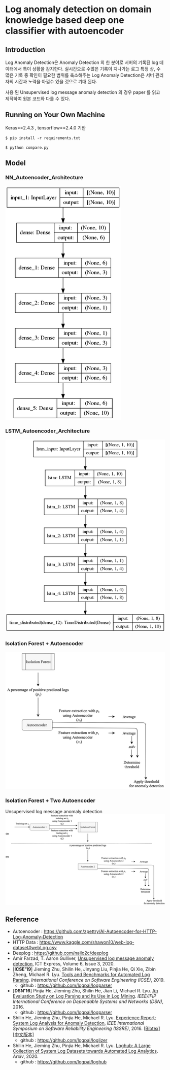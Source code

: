 # Log anomaly detection on domain knowledge based deep one classifier with autoencoder

## Introduction

Log Anomaly Detection은 Anomaly Detection 의 한 분야로 서버의 기록된 log 데이터에서 특이 상황을 감지한다. 실시간으로 수많은 기록이 지나가는 로그 특정 상, 수 많은 기록 중 확인이 필요한 범위를 축소해주는 Log Anomaly Detection은 서버 관리자의 시간과 노력을 아낄수 있을 것으로 기대 된다.

사용 된 Unsupervised log message anomaly detection 의 경우 paper 를 읽고 제작하여 원본 코드와 다를 수 있다.

## Running on Your Own Machine

Keras==2.4.3 , tensorflow==2.4.0 기반

```
$ pip install -r requirements.txt
```

```
$ python compare.py
```


## Model

### NN_Autoencoder_Architecture

![NN_Autoencoder_Architecture](./data/model_plot.png)

### LSTM_Autoencoder_Architecture
![LSTM_Autoencoder_Architecture](./data/LSTM_model_plot.png)

### Isolation Forest + Autoencoder
![Iso_Autoencoder_Architecture](./data/Iso_Autoencoder_Architecture.jpg)

### Isolation Forest + Two Autoencoder
Unsupervised log message anomaly detection
![Iso_2Autoencoder_Architecture](./data/Unsupervised_log_message_anomaly_detection.jpg)

## Reference

* Autoencoder : https://github.com/zpettry/AI-Autoencoder-for-HTTP-Log-Anomaly-Detection
* HTTP Data : https://www.kaggle.com/shawon10/web-log-dataset#webLog.csv
* Deeplog : https://github.com/nailo2c/deeplog
* Amir Farzad, T. Aaron Gulliver, [Unsupervised log message anomaly detection](https://www.sciencedirect.com/science/article/pii/S2405959520300643), ICT Express, Volume 6, Issue 3, 2020.
* [**ICSE'19**] Jieming Zhu, Shilin He, Jinyang Liu, Pinjia He, Qi Xie, Zibin Zheng, Michael R. Lyu. [Tools and Benchmarks for Automated Log Parsing](https://arxiv.org/pdf/1811.03509.pdf). *International Conference on Software Engineering (ICSE)*, 2019.
   * github : https://github.com/logpai/logparser
* [**DSN'16**] Pinjia He, Jieming Zhu, Shilin He, Jian Li, Michael R. Lyu. [An Evaluation Study on Log Parsing and Its Use in Log Mining](https://jiemingzhu.github.io/pub/pjhe_dsn2016.pdf). *IEEE/IFIP International Conference on Dependable Systems and Networks (DSN)*, 2016.
  * github : https://github.com/logpai/logparser
* Shilin He, Jieming Zhu, Pinjia He, Michael R. Lyu. [Experience Report: System Log Analysis for Anomaly Detection](https://jiemingzhu.github.io/pub/slhe_issre2016.pdf), *IEEE International Symposium on Software Reliability Engineering (ISSRE)*, 2016. [[Bibtex](https://dblp.org/rec/bibtex/conf/issre/HeZHL16)][[中文版本](https://github.com/AmateurEvents/article/issues/2)]
  * github : https://github.com/logpai/loglizer
* Shilin He, Jieming Zhu, Pinjia He, Michael R. Lyu. [Loghub: A Large Collection of System Log Datasets towards Automated Log Analytics](https://arxiv.org/abs/2008.06448). *Arxiv*, 2020. 
  * github : https://github.com/logpai/loghub